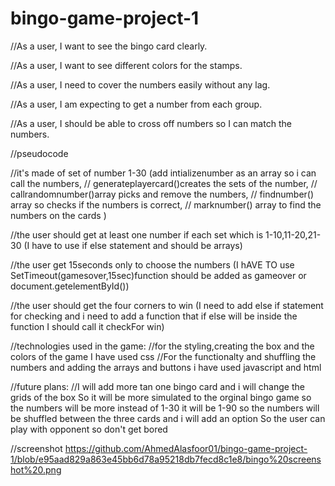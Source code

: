# bingo-game-project-1


//As a user, I want to see the bingo card clearly.

//As a user, I want to see different colors for the stamps.

//As a user, I need to cover the numbers easily without any lag.

//As a user, I am expecting to get a number from each group.

//As a user, I should be able to cross off numbers so I can match the numbers.





//pseudocode

//it's made of set of number 1-30 (add intializenumber as an array so i can call the numbers,
// generateplayercard()creates the sets of the number,
// callrandomnumber()array picks and remove the numbers,
// findnumber() array so checks if the numbers is correct,
// marknumber() array to find the numbers on the cards )



//the user should get at least one number if each set which is 1-10,11-20,21-30 (I have to use if else statement and should be arrays)



//the user get 15seconds only to choose the numbers (I hAVE TO use SetTimeout(gamesover,15sec)function should be added as gameover or document.getelementById())


//the user should get the four corners to win (I need to add else if statement for checking and i need to add a function that if else will be inside the function I should call it checkFor win)

//technologies used in the game:
//for the styling,creating the box and  the colors of the game I have used css
//For the functionalty and shuffling the numbers and adding the arrays and buttons i have used javascript and html

//future plans:
//I will add more tan one bingo card and i will change the grids of the box So it will be more simulated to the orginal bingo game so the numbers will be more instead of 1-30 it will be 1-90 so the numbers will be shuffled between the three cards and i will add an option So the user can play with opponent so don't get bored 


//screenshot
https://github.com/AhmedAlasfoor01/bingo-game-project-1/blob/e95aad829a863e45bb6d78a95218db7fecd8c1e8/bingo%20screenshot%20.png

